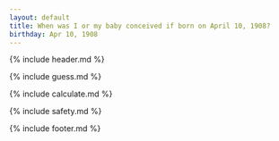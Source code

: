 ```yaml
---
layout: default
title: When was I or my baby conceived if born on April 10, 1908?
birthday: Apr 10, 1908
---
```


{% include header.md %}

{% include guess.md %}

{% include calculate.md %}

{% include safety.md %}

{% include footer.md %}



